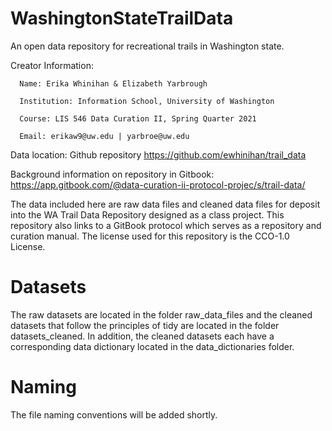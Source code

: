 # WashingtonStateTrailData
An open data repository for recreational trails in Washington state. 

Creator Information:

      Name: Erika Whinihan & Elizabeth Yarbrough
      
      Institution: Information School, University of Washington
      
      Course: LIS 546 Data Curation II, Spring Quarter 2021
      
      Email: erikaw9@uw.edu | yarbroe@uw.edu
      
Data location: Github repository https://github.com/ewhinihan/trail_data

Background information on repository in Gitbook: https://app.gitbook.com/@data-curation-ii-protocol-projec/s/trail-data/

The data included here are raw data files and cleaned data files for deposit into the WA Trail Data Repository designed as a class project. This repository also links to a GitBook protocol which serves as a repository and curation manual. The license used for this repository is the CCO-1.0 License.

# Datasets
The raw datasets are located in the folder raw_data_files and the cleaned datasets that follow the principles of tidy are located in the folder datasets_cleaned. In addition, the cleaned datasets each have a corresponding data dictionary located in the data_dictionaries folder.

# Naming
The file naming conventions will be added shortly.
